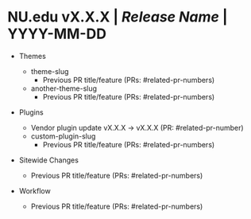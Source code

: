 # NU.edu vX.X.X |  _Release Name_ | YYYY-MM-DD

- Themes
	- theme-slug
		- Previous PR title/feature (PRs: #related-pr-numbers)
	- another-theme-slug
		- Previous PR title/feature (PRs: #related-pr-numbers)

- Plugins
	- Vendor plugin update vX.X.X -> vX.X.X (PR: #related-pr-number)
	- custom-plugin-slug
		- Previous PR title/feature (PRs: #related-pr-numbers)

- Sitewide Changes
	- Previous PR title/feature (PRs: #related-pr-numbers)
- Workflow
	- Previous PR title/feature (PRs: #related-pr-numbers)
